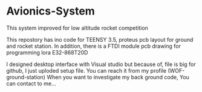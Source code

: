 # Avionics-System
This system improved for low altitude rocket competition

This repostory has ino code for TEENSY 3.5, proteus pcb layout for ground and rocket station. In addition, there is a FTDI module pcb drawing for programming lora 
E32-868T20D 

I designed desktop interface with Visual studio but because of, file is big for github, I just uploded setup file. You can reach it from my profile (WOF-ground-station)
When you want to investigate my back ground code, You can contact to me...
